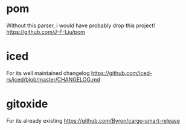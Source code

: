 # pom

Without this parser, i would have probably drop this project!
https://github.com/J-F-Liu/pom

# iced

For its well maintained changelog https://github.com/iced-rs/iced/blob/master/CHANGELOG.md

# gitoxide

For its already existing https://github.com/Byron/cargo-smart-release
